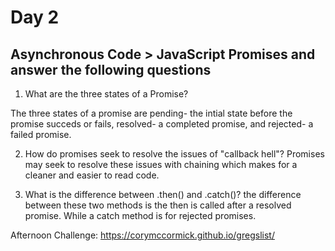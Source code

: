  # Day 2
 
 ## Asynchronous Code > JavaScript Promises and answer the following questions

1. What are the three states of a Promise? 

The three states of a promise are pending- the intial state before the promise succeds or fails, resolved- a completed promise, and rejected- a failed promise.

2. How do promises seek to resolve the issues of "callback hell"?
Promises may seek to resolve these issues with chaining which makes for a cleaner and easier to read code.


3. What is the difference between .then() and .catch()?
the difference between these two methods is the then is called after a resolved promise. While a catch method is for rejected promises.

Afternoon Challenge:
https://corymccormick.github.io/gregslist/